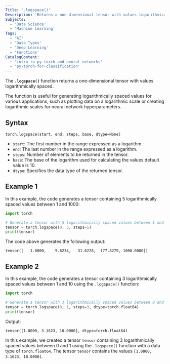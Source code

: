 ```yaml
---
Title: '.logspace()'
Description: 'Returns a one-dimensional tensor with values logarithmically spaced.'
Subjects:
  - 'Data Science'
  - 'Machine Learning'
Tags:
  - 'AI'
  - 'Data Types'
  - 'Deep Learning'
  - 'Functions'
CatalogContent:
  - 'intro-to-py-torch-and-neural-networks'
  - 'py-torch-for-classification'
---
```


The **`.logspace()`** function returns a one-dimensional tensor with values logarithmically spaced.

The function is useful for generating logarithmically spaced values for various applications, such as plotting data on a logarithmic scale or creating logarithmic scales for neural network hyperparameters.

## Syntax

```pseudo
torch.logspace(start, end, steps, base, dtype=None)
```

- `start`: The first number in the range expressed as a logarithm.
- `end`: The last number in the range expressed as a logarithm.
- `steps`: Number of elements to be returned in the tensor.
- `base`: The base of the logarithm used for calculating the values default value is 10.
- `dtype`: Specifies the data type of the returned tensor.

## Example 1

In this example, the code generates a tensor containing 5 logarithmically spaced values between 1 and 1000:

```py
import torch

# Generate a tensor with 5 logarithmically spaced values between 1 and 1000
tensor = torch.logspace(0, 3, steps=5)
print(tensor)
```

The code above generates the following output:

```shell
tensor([   1.0000,    5.6234,   31.6228,  177.8279, 1000.0000])
```

## Example 2

In this example, the code generates a tensor containing 3 logarithmically spaced values between 1 and 10 using the `.logspace()` function:

```py
import torch

# Generate a tensor with 3 logarithmically spaced values between 0 and 10
tensor = torch.logspace(0, 1, steps=3, dtype=torch.float64)
print(tensor)
```

Output:

```shell
tensor([1.0000, 3.1623, 10.0000], dtype=torch.float64)
```

In this example, we created a tensor `tensor` containing 3 logarithmically spaced values between 0 and 1 using the `.logspace()` function with a data type of `torch.float64`. The tensor `tensor` contains the values `[1.0000, 3.1623, 10.0000]`.
